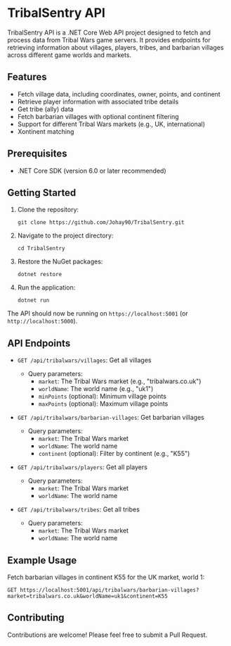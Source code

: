 # TribalSentry API

TribalSentry API is a .NET Core Web API project designed to fetch and process data from Tribal Wars game servers. It provides endpoints for retrieving information about villages, players, tribes, and barbarian villages across different game worlds and markets.

## Features

- Fetch village data, including coordinates, owner, points, and continent
- Retrieve player information with associated tribe details
- Get tribe (ally) data
- Fetch barbarian villages with optional continent filtering
- Support for different Tribal Wars markets (e.g., UK, international)
- Xontinent matching

## Prerequisites

- .NET Core SDK (version 6.0 or later recommended)

## Getting Started

1. Clone the repository:
   ```
   git clone https://github.com/Johay90/TribalSentry.git
   ```

2. Navigate to the project directory:
   ```
   cd TribalSentry
   ```

3. Restore the NuGet packages:
   ```
   dotnet restore
   ```

4. Run the application:
   ```
   dotnet run
   ```

The API should now be running on `https://localhost:5001` (or `http://localhost:5000`).

## API Endpoints

- `GET /api/tribalwars/villages`: Get all villages
  - Query parameters:
    - `market`: The Tribal Wars market (e.g., "tribalwars.co.uk")
    - `worldName`: The world name (e.g., "uk1")
    - `minPoints` (optional): Minimum village points
    - `maxPoints` (optional): Maximum village points

- `GET /api/tribalwars/barbarian-villages`: Get barbarian villages
  - Query parameters:
    - `market`: The Tribal Wars market
    - `worldName`: The world name
    - `continent` (optional): Filter by continent (e.g., "K55")

- `GET /api/tribalwars/players`: Get all players
  - Query parameters:
    - `market`: The Tribal Wars market
    - `worldName`: The world name

- `GET /api/tribalwars/tribes`: Get all tribes
  - Query parameters:
    - `market`: The Tribal Wars market
    - `worldName`: The world name

## Example Usage

Fetch barbarian villages in continent K55 for the UK market, world 1:

```
GET https://localhost:5001/api/tribalwars/barbarian-villages?market=tribalwars.co.uk&worldName=uk1&continent=K55
```

## Contributing

Contributions are welcome! Please feel free to submit a Pull Request.
